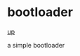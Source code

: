 # bootloader

[up](https://github.com/dmitrymakhnin/OSDev/blob/master/README.md)

a simple bootloader
